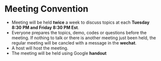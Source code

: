 # Meeting Convention
* Meeting will be held **twice** a week to discuss topics at each **Tuesday 8:30 PM and Friday 8:30 PM Est**.
* Everyone prepares the topics, demo, codes or questions before the meeting. If nothing to talk or there is another meeting just been held, the regular meeting will be cancled with a message in the **wechat**.
* A host will host the meeting.
* The meeting will be held using Google **handout**
